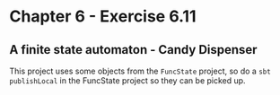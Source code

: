 # Chapter 6 - Exercise 6.11

## A finite state automaton - Candy Dispenser

This project uses some objects from the `FuncState` project, so do a `sbt publishLocal` in the FuncState project so they can be picked up.
 
